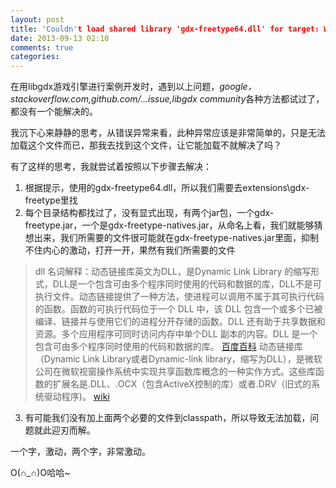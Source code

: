 ```yaml
---
layout: post
title: 'Couldn't load shared library 'gdx-freetype64.dll' for target: Windows 7, 64-bit'
date: 2013-09-13 02:10
comments: true
categories: 
---
```

在用libgdx游戏引擎进行案例开发时，遇到以上问题，*google，stackoverflow.com,github.com/...issue,libgdx community*各种方法都试过了，都没有一个能解决的。

我沉下心来静静的思考，从错误异常来看，此种异常应该是非常简单的，只是无法加载这个文件而已，那我去找到这个文件，让它能加载不就解决了吗？

有了这样的思考，我就尝试着按照以下步骤去解决：
1. 根据提示，使用的gdx-freetype64.dll，所以我们需要去extensions\gdx-freetype里找
2. 每个目录结构都找过了，没有显式出现，有两个jar包，一个gdx-freetype.jar，一个是gdx-freetype-natives.jar，从命名上看，我们就能够猜想出来，我们所需要的文件很可能就在gdx-freetype-natives.jar里面，抑制不住内心的激动，打开一开，果然有我们所需要的文件
> dll 名词解释：动态链接库英文为DLL，是Dynamic Link Library 的缩写形式，DLL是一个包含可由多个程序同时使用的代码和数据的库，DLL不是可执行文件。动态链接提供了一种方法，使进程可以调用不属于其可执行代码的函数。函数的可执行代码位于一个 DLL 中，该 DLL 包含一个或多个已被编译、链接并与使用它们的进程分开存储的函数。DLL 还有助于共享数据和资源。多个应用程序可同时访问内存中单个DLL 副本的内容。DLL 是一个包含可由多个程序同时使用的代码和数据的库。
[百度百科](http://baike.baidu.com/link?url=-Tv-XUalwlB_WBlY9IScNU-Q_5y71nHqLuQ67xkbwjVct9fgYOeUHo3Wgpw4qp9jcz2DmJC-7cp5ubj-_kPtcK)
> 动态链接库（Dynamic Link Library或者Dynamic-link library，缩写为DLL），是微软公司在微软视窗操作系统中实现共享函数库概念的一种实作方式。这些库函数的扩展名是.DLL、.OCX（包含ActiveX控制的库）或者.DRV（旧式的系统驱动程序)。
[wiki](http://zh.wikipedia.org/wiki/%E5%8A%A8%E6%80%81%E9%93%BE%E6%8E%A5%E5%BA%93)
3. 有可能我们没有加上面两个必要的文件到classpath，所以导致无法加载，问题就此迎刃而解。

一个字，激动，两个字，非常激动。

O(∩_∩)O哈哈~